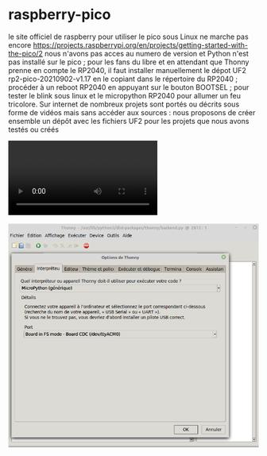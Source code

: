 # raspberry-pico
le site officiel de raspberry pour utiliser le pico sous Linux ne marche pas encore  https://projects.raspberrypi.org/en/projects/getting-started-with-the-pico/2  nous n'avons pas acces au numero de version et Python n'est pas installé sur le pico ; pour les fans du libre et en attendant que Thonny prenne en compte le RP2040, il faut installer manuellement le dépot UF2 rp2-pico-20210902-v1.17 en le copiant dans le répertoire du RP2040 ; procéder à un reboot RP2040 en appuyant sur le bouton BOOTSEL ; pour tester le blink sous linux et le micropython RP2040 pour allumer un feu tricolore. Sur internet de nombreux projets sont portés ou décrits sous forme de vidéos mais sans accéder aux sources : nous proposons de créer ensemble un dépôt avec les fichiers UF2 pour les projets que nous avons testés ou créés

![video](https://github.com/anumby-source/raspberry-pico/blob/main/feu-tricolore/feu-tricolore.mp4)

![image](https://github.com/anumby-source/raspberry-pico/blob/main/thonny.png)

